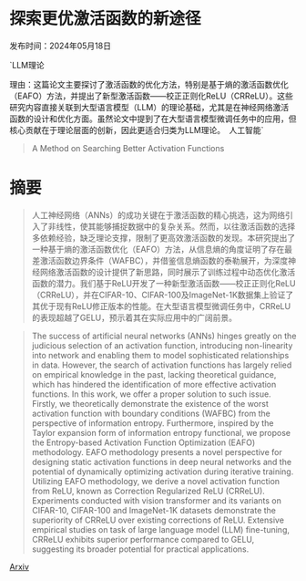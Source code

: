 # 探索更优激活函数的新途径

发布时间：2024年05月18日

`LLM理论

理由：这篇论文主要探讨了激活函数的优化方法，特别是基于熵的激活函数优化（EAFO）方法，并提出了新型激活函数——校正正则化ReLU（CRReLU）。这些研究内容直接关联到大型语言模型（LLM）的理论基础，尤其是在神经网络激活函数的设计和优化方面。虽然论文中提到了在大型语言模型微调任务中的应用，但核心贡献在于理论层面的创新，因此更适合归类为LLM理论。` `人工智能`

> A Method on Searching Better Activation Functions

# 摘要

> 人工神经网络（ANNs）的成功关键在于激活函数的精心挑选，这为网络引入了非线性，使其能够捕捉数据中的复杂关系。然而，以往激活函数的选择多依赖经验，缺乏理论支撑，限制了更高效激活函数的发现。本研究提出了一种基于熵的激活函数优化（EAFO）方法，从信息熵的角度证明了存在最差激活函数边界条件（WAFBC），并借鉴信息熵函数的泰勒展开，为深度神经网络激活函数的设计提供了新思路，同时展示了训练过程中动态优化激活函数的潜力。我们基于ReLU开发了一种新型激活函数——校正正则化ReLU（CRReLU），并在CIFAR-10、CIFAR-100及ImageNet-1K数据集上验证了其优于现有ReLU修正版本的性能。在大型语言模型微调任务中，CRReLU的表现超越了GELU，预示着其在实际应用中的广阔前景。

> The success of artificial neural networks (ANNs) hinges greatly on the judicious selection of an activation function, introducing non-linearity into network and enabling them to model sophisticated relationships in data. However, the search of activation functions has largely relied on empirical knowledge in the past, lacking theoretical guidance, which has hindered the identification of more effective activation functions. In this work, we offer a proper solution to such issue. Firstly, we theoretically demonstrate the existence of the worst activation function with boundary conditions (WAFBC) from the perspective of information entropy. Furthermore, inspired by the Taylor expansion form of information entropy functional, we propose the Entropy-based Activation Function Optimization (EAFO) methodology. EAFO methodology presents a novel perspective for designing static activation functions in deep neural networks and the potential of dynamically optimizing activation during iterative training. Utilizing EAFO methodology, we derive a novel activation function from ReLU, known as Correction Regularized ReLU (CRReLU). Experiments conducted with vision transformer and its variants on CIFAR-10, CIFAR-100 and ImageNet-1K datasets demonstrate the superiority of CRReLU over existing corrections of ReLU. Extensive empirical studies on task of large language model (LLM) fine-tuning, CRReLU exhibits superior performance compared to GELU, suggesting its broader potential for practical applications.

[Arxiv](https://arxiv.org/abs/2405.12954)